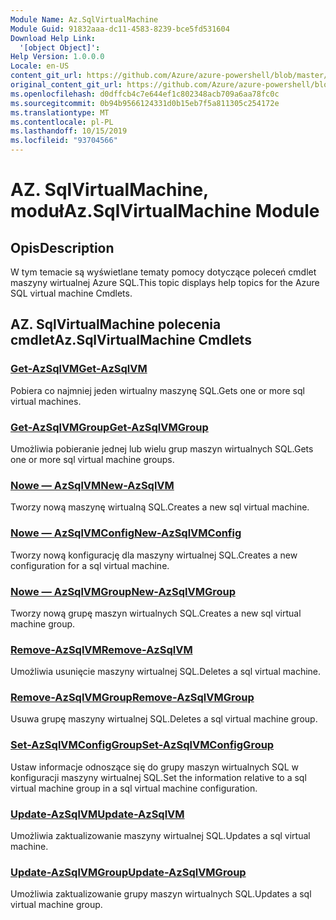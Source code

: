 ```yaml
---
Module Name: Az.SqlVirtualMachine
Module Guid: 91832aaa-dc11-4583-8239-bce5fd531604
Download Help Link:
  '[object Object]': 
Help Version: 1.0.0.0
Locale: en-US
content_git_url: https://github.com/Azure/azure-powershell/blob/master/src/SqlVirtualMachine/SqlVirtualMachine/help/Az.SqlVirtualMachine.md
original_content_git_url: https://github.com/Azure/azure-powershell/blob/master/src/SqlVirtualMachine/SqlVirtualMachine/help/Az.SqlVirtualMachine.md
ms.openlocfilehash: d0dffcb4c7e644ef1c802348acb709a6aa78fc0c
ms.sourcegitcommit: 0b94b9566124331d0b15eb7f5a811305c254172e
ms.translationtype: MT
ms.contentlocale: pl-PL
ms.lasthandoff: 10/15/2019
ms.locfileid: "93704566"
---
```

# <span data-ttu-id="e4490-101">AZ. SqlVirtualMachine, moduł</span><span class="sxs-lookup"><span data-stu-id="e4490-101">Az.SqlVirtualMachine Module</span></span>
## <span data-ttu-id="e4490-102">Opis</span><span class="sxs-lookup"><span data-stu-id="e4490-102">Description</span></span>
<span data-ttu-id="e4490-103">W tym temacie są wyświetlane tematy pomocy dotyczące poleceń cmdlet maszyny wirtualnej Azure SQL.</span><span class="sxs-lookup"><span data-stu-id="e4490-103">This topic displays help topics for the Azure SQL virtual machine Cmdlets.</span></span>

## <span data-ttu-id="e4490-104">AZ. SqlVirtualMachine polecenia cmdlet</span><span class="sxs-lookup"><span data-stu-id="e4490-104">Az.SqlVirtualMachine Cmdlets</span></span>
### [<span data-ttu-id="e4490-105">Get-AzSqlVM</span><span class="sxs-lookup"><span data-stu-id="e4490-105">Get-AzSqlVM</span></span>](Get-AzSqlVM.md)
<span data-ttu-id="e4490-106">Pobiera co najmniej jeden wirtualny maszynę SQL.</span><span class="sxs-lookup"><span data-stu-id="e4490-106">Gets one or more sql virtual machines.</span></span>

### [<span data-ttu-id="e4490-107">Get-AzSqlVMGroup</span><span class="sxs-lookup"><span data-stu-id="e4490-107">Get-AzSqlVMGroup</span></span>](Get-AzSqlVMGroup.md)
<span data-ttu-id="e4490-108">Umożliwia pobieranie jednej lub wielu grup maszyn wirtualnych SQL.</span><span class="sxs-lookup"><span data-stu-id="e4490-108">Gets one or more sql virtual machine groups.</span></span>

### [<span data-ttu-id="e4490-109">Nowe — AzSqlVM</span><span class="sxs-lookup"><span data-stu-id="e4490-109">New-AzSqlVM</span></span>](New-AzSqlVM.md)
<span data-ttu-id="e4490-110">Tworzy nową maszynę wirtualną SQL.</span><span class="sxs-lookup"><span data-stu-id="e4490-110">Creates a new sql virtual machine.</span></span>

### [<span data-ttu-id="e4490-111">Nowe — AzSqlVMConfig</span><span class="sxs-lookup"><span data-stu-id="e4490-111">New-AzSqlVMConfig</span></span>](New-AzSqlVMConfig.md)
<span data-ttu-id="e4490-112">Tworzy nową konfigurację dla maszyny wirtualnej SQL.</span><span class="sxs-lookup"><span data-stu-id="e4490-112">Creates a new configuration for a sql virtual machine.</span></span>

### [<span data-ttu-id="e4490-113">Nowe — AzSqlVMGroup</span><span class="sxs-lookup"><span data-stu-id="e4490-113">New-AzSqlVMGroup</span></span>](New-AzSqlVMGroup.md)
<span data-ttu-id="e4490-114">Tworzy nową grupę maszyn wirtualnych SQL.</span><span class="sxs-lookup"><span data-stu-id="e4490-114">Creates a new sql virtual machine group.</span></span>

### [<span data-ttu-id="e4490-115">Remove-AzSqlVM</span><span class="sxs-lookup"><span data-stu-id="e4490-115">Remove-AzSqlVM</span></span>](Remove-AzSqlVM.md)
<span data-ttu-id="e4490-116">Umożliwia usunięcie maszyny wirtualnej SQL.</span><span class="sxs-lookup"><span data-stu-id="e4490-116">Deletes a sql virtual machine.</span></span>

### [<span data-ttu-id="e4490-117">Remove-AzSqlVMGroup</span><span class="sxs-lookup"><span data-stu-id="e4490-117">Remove-AzSqlVMGroup</span></span>](Remove-AzSqlVMGroup.md)
<span data-ttu-id="e4490-118">Usuwa grupę maszyny wirtualnej SQL.</span><span class="sxs-lookup"><span data-stu-id="e4490-118">Deletes a sql virtual machine group.</span></span>

### [<span data-ttu-id="e4490-119">Set-AzSqlVMConfigGroup</span><span class="sxs-lookup"><span data-stu-id="e4490-119">Set-AzSqlVMConfigGroup</span></span>](Set-AzSqlVMConfigGroup.md)
<span data-ttu-id="e4490-120">Ustaw informacje odnoszące się do grupy maszyn wirtualnych SQL w konfiguracji maszyny wirtualnej SQL.</span><span class="sxs-lookup"><span data-stu-id="e4490-120">Set the information relative to a sql virtual machine group in a sql virtual machine configuration.</span></span>

### [<span data-ttu-id="e4490-121">Update-AzSqlVM</span><span class="sxs-lookup"><span data-stu-id="e4490-121">Update-AzSqlVM</span></span>](Update-AzSqlVM.md)
<span data-ttu-id="e4490-122">Umożliwia zaktualizowanie maszyny wirtualnej SQL.</span><span class="sxs-lookup"><span data-stu-id="e4490-122">Updates a sql virtual machine.</span></span>

### [<span data-ttu-id="e4490-123">Update-AzSqlVMGroup</span><span class="sxs-lookup"><span data-stu-id="e4490-123">Update-AzSqlVMGroup</span></span>](Update-AzSqlVMGroup.md)
<span data-ttu-id="e4490-124">Umożliwia zaktualizowanie grupy maszyn wirtualnych SQL.</span><span class="sxs-lookup"><span data-stu-id="e4490-124">Updates a sql virtual machine group.</span></span>

